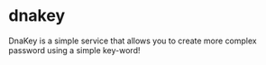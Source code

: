# dnakey
DnaKey is a simple service that allows you to create more complex password using a simple key-word!
